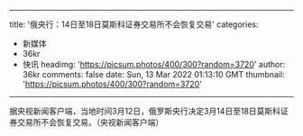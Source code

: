 
---
title: '俄央行：14日至18日莫斯科证券交易所不会恢复交易'
categories: 
 - 新媒体
 - 36kr
 - 快讯
headimg: 'https://picsum.photos/400/300?random=3720'
author: 36kr
comments: false
date: Sun, 13 Mar 2022 01:13:10 GMT
thumbnail: 'https://picsum.photos/400/300?random=3720'
---

<div>   
据央视新闻客户端，当地时间3月12日，俄罗斯央行决定3月14日至18日莫斯科证券交易所不会恢复交易。（央视新闻客户端）  
</div>
            